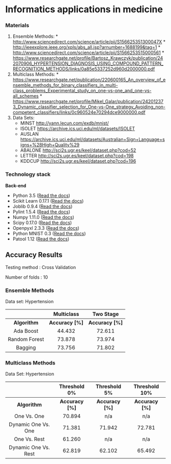# Informatics applications in medicine

### Materials
   1. Ensemble Methods:
     * http://www.sciencedirect.com/science/article/pii/S156625351300047X
     * http://ieeexplore.ieee.org/xpls/abs_all.jsp?arnumber=1688199&tag=1
     * http://www.sciencedirect.com/science/article/pii/S1566253515000561
     * https://www.researchgate.net/profile/Bartosz_Krawczyk/publication/242070906_HYPERTENSION_DIAGNOSIS_USING_COMPOUND_PATTERN_RECOGNITION_METHODS/links/0a85e5337252d960d2000000.pdf
   2. Multiclass Methods:
     * https://www.researchgate.net/publication/220600165_An_overview_of_ensemble_methods_for_binary_classifiers_in_multi-class_problems_Experimental_study_on_one-vs-one_and_one-vs-all_schemes
     * https://www.researchgate.net/profile/Mikel_Galar/publication/242012373_Dynamic_classifier_selection_for_One-vs-One_strategy_Avoiding_non-competent_classifiers/links/0c960524e70294dce9000000.pdf
   3. Data Sets:
      * MINST http://yann.lecun.com/exdb/mnist/
      * ISOLET https://archive.ics.uci.edu/ml/datasets/ISOLET
      * AUSLAN https://archive.ics.uci.edu/ml/datasets/Australian+Sign+Language+signs+%28High+Quality%29
      * ABALONE http://sci2s.ugr.es/keel/dataset.php?cod=52
      * LETTER http://sci2s.ugr.es/keel/dataset.php?cod=198
      * KDDCUP http://sci2s.ugr.es/keel/dataset.php?cod=196
   
### Technology stack

**Back-end**

   - Python 3.5 ([Read the docs](http://docs.python.org/3.5/))
   - Scikit Learn 0.17.1 ([Read the docs](http://http://scikit-learn.org/0.17/documentation.html))
   - Joblib 0.9.4 ([Read the docs](https:/pythonhosted.org/joblib/))
   - Pylint 1.5.4 ([Read the docs](http://www.pylint.org))
   - Numpy 1.11.0 ([Read the docs](http://www.numpy.org))
   - Scipy 0.17.0 ([Read the docs](http://www.scipy.org))
   - Openpyxl 2.3.3 ([Read the docs](https://openpyxl.readthedocs.org/en/default/))
   - Python MNIST 0.3 ([Read the docs](https://github.com/sorki/python-mnist))
   - Patool 1.12 ([Read the docs](http://wummel.github.io/patool/))

## Accuracy Results

Testing method  : Cross Validation

Number of folds : 10
### Ensemble Methods
Data set: Hypertension

|               |  Multiclass  |   Two Stage  |
|:-------------:|:------------:|:------------:|
| **Algorithm** |**Accuracy [%]**|**Accuracy [%]**|
| Ada Boost     |    44.432    |    72.611    |
| Random Forest |    73.878    |    73.974    |
| Bagging       |    73.756    |    71.802    |

### Multiclass Methods

Data Set: Hypertension

|                      | Threshold 0% | Threshold 5% | Threshold 10% |
|:--------------------:|:------------:|:------------:|:-------------:|
| **Algorithm**        | **Accuracy [%]** | **Accuracy [%]** |  **Accuracy [%]** |
| One Vs. One          |    70.894    |      n/a     |      n/a      |
| Dynamic One Vs. One  |    71.381    |    71.942    |     72.781    |
| One Vs. Rest         |    61.260    |      n/a     |      n/a      |
| Dynamic One Vs. Rest |    62.819    |    62.102    |     65.492    |
